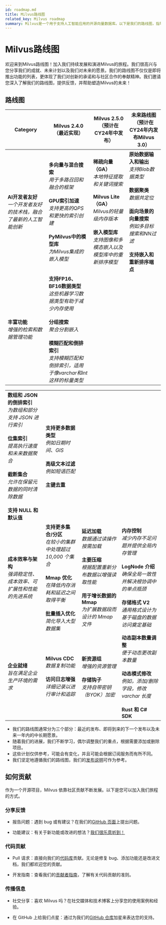 ```yaml
---
id: roadmap.md
title: Milvus路线图
related_key: Milvus roadmap
summary: Milvus是一个用于支持人工智能应用的开源向量数据库。以下是我们的路线图，指导我们的发展方向。
---
```


# Milvus路线图

欢迎来到Milvus路线图！加入我们持续发展和演进Milvus的旅程。我们很高兴与您分享我们的成就、未来计划以及我们对未来的愿景。我们的路线图不仅仅是即将推出功能的列表，更体现了我们对创新的承诺和与社区合作的奉献精神。我们邀请您深入了解我们的路线图，提供反馈，并帮助塑造Milvus的未来！

## 路线图

| Category | Milvus 2.4.0（最近实现） | Milvus 2.5.0（预计在CY24年中发布） | 未来路线图（预计在CY24年内发布Milvus 3.0） |
| --- | --- | --- | --- |
| **AI开发者友好**<br><i>一个开发者友好的技术栈，融合了最新的人工智能创新</i> | **多向量与混合搜索**<br><i>用于多路召回和融合的框架</i><br><br>**GPU索引加速**<br><i>支持更高的QPS和更快的索引创建</i><br><br>**PyMilvus中的模型库**<br><i>为Milvus集成的嵌入模型</i> | **稀疏向量（GA）**<br><i>本地特征提取和关键词搜索</i><br><br>**Milvus Lite（GA）**<br><i>Milvus的轻量级内存版本</i><br><br>**嵌入模型库**<br><i>支持图像和多模态嵌入以及模型库中的重新排序模型</i> | **原始数据输入和输出**<br><i>支持Blob数据类型</i><br><br>**数据聚类**<br><i>数据共定位</i><br><br>**面向场景的向量搜索**<br><i>例如多目标搜索和NN过滤</i><br><br>**支持嵌入和重新排序端点** |
| **丰富功能**<br><i>增强的检索和数据管理功能</i> | **支持FP16、BF16数据类型**<br><i>这些机器学习数据类型有助于减少内存使用</i><br><br>**分组搜索**<br><i>聚合分割嵌入</i><br><br>**模糊匹配和倒排索引**<br><i>支持模糊匹配和倒排索引，适用于像varchar和int这样的标量类型</i> | 
<table>
    <tr>
        <td><strong>数组和 JSON 的倒排索引</strong><br><i>为数组和部分支持 JSON 进行索引</i><br><br><strong>位集索引</strong><br><i>提高执行速度和未来数据聚合</i><br><br><strong>截断集合</strong><br><i>允许在保留元数据的同时清除数据</i><br><br><strong>支持 NULL 和默认值</strong></td>
        <td><strong>支持更多数据类型</strong><br><i>例如日期时间、GIS</i><br><br><strong>高级文本过滤</strong><br><i>例如短语匹配</i><br><br><strong>主键去重</strong></td>
    </tr>
    <tr>
        <td><strong>成本效率与架构</strong><br><i>强调稳定性、成本效率、可扩展性和性能的先进系统</i></td>
        <td><strong>支持更多集合/分区</strong><br><i>在较小的集群中处理超过 10,000 个集合</i><br><br><strong>Mmap 优化</strong><br><i>在降低内存消耗和延迟之间取得平衡</i><br><br><strong>批量插入优化</strong><br><i>简化导入大型数据集</i></td>
        <td><strong>延迟加载</strong><br><i>数据通过读操作按需加载</i><br><br><strong>主要压缩</strong><br><i>根据配置重新分布数据以增强读取性能</i><br><br><strong>用于增长数据的 Mmap</strong><br><i>为扩展数据段而设计的 Mmap 文件</i></td>
        <td><strong>内存控制</strong><br><i>减少内存不足问题并提供全局内存管理</i><br><br><strong>LogNode 介绍</strong><br><i>确保全局一致性并解决根协调中的单点瓶颈</i><br><br><strong>存储格式 V2</strong><br><i>通用格式设计为基于磁盘的数据访问奠定基础</i></td>
    </tr>
    <tr>
        <td><strong>企业就绪</strong><br><i>旨在满足企业生产环境的需求</i></td>
        <td><strong>Milvus CDC</strong><br><i>数据复制功能</i><br><br><strong>访问日志增强</strong><br><i>详细记录以进行审计和追踪</i></td>
        <td><strong>新资源组</strong><br><i>增强的资源管理</i><br><br><strong>存储钩子</strong><br><i>支持自带密钥（BYOK）加密</i></td>
        <td><strong>动态副本数量调整</strong><br><i>便于动态更改副本数量</i><br><br><strong>动态模式修改</strong><br><i>例如，添加/删除字段，修改 varchar 长度</i><br><br><strong>Rust 和 C# SDK</strong></td>
    </tr>
</tbody>
</table>

- 我们的路线图通常分为三个部分：最近的发布、即将到来的下一个发布以及未来一年内的中长期愿景。
- 随着我们的进展，我们不断学习，偶尔调整我们的重点，根据需要添加或删除项目。
- 这些计划仅供参考，可能会有变化，并且可能会根据订阅服务而有所不同。
- 我们坚定地遵循我们的路线图，我们的[发布说明](release_notes.md)可作为参考。

## 如何贡献

作为一个开源项目，Milvus 依靠社区贡献不断发展。以下是您可以加入我们旅程的方式。

### 分享反馈

- 报告问题：遇到 bug 或有建议？在我们的[GitHub 页面](https://github.com/milvus-io/milvus/issues)上提出问题。

- 功能建议：有关于新功能或改进的想法？[我们很乐意听到！](https://github.com/milvus-io/milvus/discussions)

### 代码贡献

- Pull 请求：直接向我们的[代码库](https://github.com/milvus-io/milvus/pulls)贡献。无论是修复 bug、添加功能还是改进文档，我们都欢迎您的贡献。

- 开发指南：查看我们的[贡献者指南](https://github.com/milvus-io/milvus/blob/82915a9630ab0ff40d7891b97c367ede5726ff7c/CONTRIBUTING.md)，了解有关代码贡献的准则。

### 传播信息

- 社交分享：喜欢 Milvus 吗？在社交媒体和技术博客上分享您的使用案例和经验。

- 在 GitHub 上给我们点星：通过为我们的[GitHub 仓库](https://github.com/milvus-io/milvus)加星来表达您的支持。